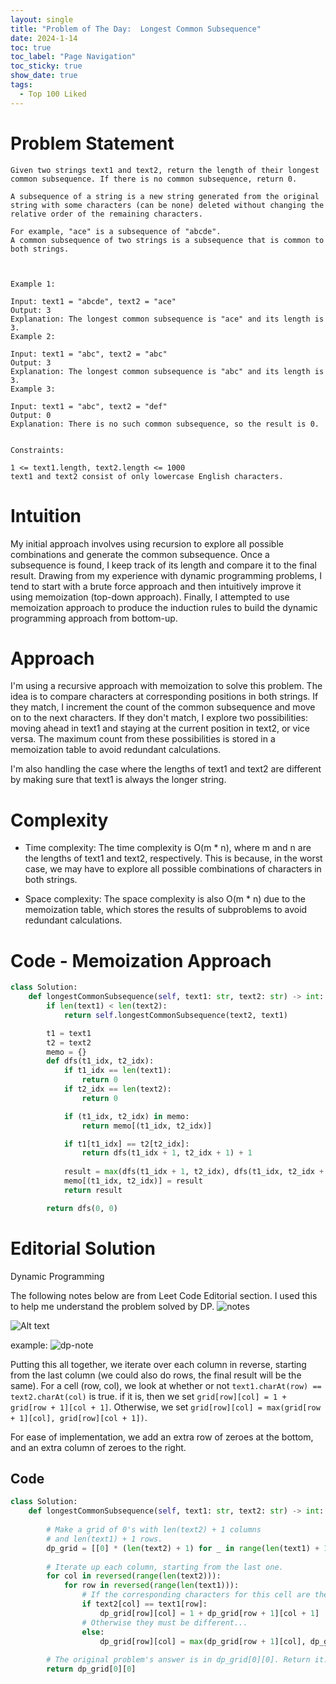 ```yaml
---
layout: single
title: "Problem of The Day:  Longest Common Subsequence"
date: 2024-1-14
toc: true
toc_label: "Page Navigation"
toc_sticky: true
show_date: true
tags:
  - Top 100 Liked
---
```

# Problem Statement
```
Given two strings text1 and text2, return the length of their longest common subsequence. If there is no common subsequence, return 0.

A subsequence of a string is a new string generated from the original string with some characters (can be none) deleted without changing the relative order of the remaining characters.

For example, "ace" is a subsequence of "abcde".
A common subsequence of two strings is a subsequence that is common to both strings.

 

Example 1:

Input: text1 = "abcde", text2 = "ace" 
Output: 3  
Explanation: The longest common subsequence is "ace" and its length is 3.
Example 2:

Input: text1 = "abc", text2 = "abc"
Output: 3
Explanation: The longest common subsequence is "abc" and its length is 3.
Example 3:

Input: text1 = "abc", text2 = "def"
Output: 0
Explanation: There is no such common subsequence, so the result is 0.
 

Constraints:

1 <= text1.length, text2.length <= 1000
text1 and text2 consist of only lowercase English characters.
```

# Intuition
My initial approach involves using recursion to explore all possible combinations and generate the common subsequence. Once a subsequence is found, I keep track of its length and compare it to the final result. Drawing from my experience with dynamic programming problems, I tend to start with a brute force approach and then intuitively improve it using memoization (top-down approach). Finally, I attempted to use memoization approach to produce the induction rules to build the dynamic programming approach from bottom-up.

# Approach
I'm using a recursive approach with memoization to solve this problem. The idea is to compare characters at corresponding positions in both strings. If they match, I increment the count of the common subsequence and move on to the next characters. If they don't match, I explore two possibilities: moving ahead in text1 and staying at the current position in text2, or vice versa. The maximum count from these possibilities is stored in a memoization table to avoid redundant calculations.

I'm also handling the case where the lengths of text1 and text2 are different by making sure that text1 is always the longer string.

# Complexity
- Time complexity:
The time complexity is O(m * n), where m and n are the lengths of text1 and text2, respectively. This is because, in the worst case, we may have to explore all possible combinations of characters in both strings.

- Space complexity:
The space complexity is also O(m * n) due to the memoization table, which stores the results of subproblems to avoid redundant calculations.

# Code - Memoization Approach
```python
class Solution:
    def longestCommonSubsequence(self, text1: str, text2: str) -> int:
        if len(text1) < len(text2):
            return self.longestCommonSubsequence(text2, text1)

        t1 = text1
        t2 = text2
        memo = {}
        def dfs(t1_idx, t2_idx):
            if t1_idx == len(text1):
                return 0
            if t2_idx == len(text2):
                return 0

            if (t1_idx, t2_idx) in memo:
                return memo[(t1_idx, t2_idx)]

            if t1[t1_idx] == t2[t2_idx]:
                return dfs(t1_idx + 1, t2_idx + 1) + 1
            
            result = max(dfs(t1_idx + 1, t2_idx), dfs(t1_idx, t2_idx + 1))
            memo[(t1_idx, t2_idx)] = result
            return result

        return dfs(0, 0)
```

# Editorial Solution
Dynamic Programming

The following notes below are from Leet Code Editorial section. I used this to help me understand the problem solved by DP.
![notes](</assets/images/Screenshot 2024-01-15 at 11.00.10 AM.png>)

![Alt text](<../assets/images/Screenshot 2024-01-15 at 11.02.15 AM.png>)

example:
![dp-note](</assets/images/Screenshot 2024-01-15 at 10.56.02 AM-dp-lcs.png>)

Putting this all together, we iterate over each column in reverse, starting from the last column (we could also do rows, the final result will be the same). For a cell (row, col), we look at whether or not `text1.charAt(row) == text2.charAt(col)` is true. if it is, then we set `grid[row][col] = 1 + grid[row + 1][col + 1]`. Otherwise, we set `grid[row][col] = max(grid[row + 1][col], grid[row][col + 1])`.

For ease of implementation, we add an extra row of zeroes at the bottom, and an extra column of zeroes to the right.

## Code
```python
class Solution:
    def longestCommonSubsequence(self, text1: str, text2: str) -> int:
        
        # Make a grid of 0's with len(text2) + 1 columns 
        # and len(text1) + 1 rows.
        dp_grid = [[0] * (len(text2) + 1) for _ in range(len(text1) + 1)]
        
        # Iterate up each column, starting from the last one.
        for col in reversed(range(len(text2))):
            for row in reversed(range(len(text1))):
                # If the corresponding characters for this cell are the same...
                if text2[col] == text1[row]:
                    dp_grid[row][col] = 1 + dp_grid[row + 1][col + 1]
                # Otherwise they must be different...
                else:
                    dp_grid[row][col] = max(dp_grid[row + 1][col], dp_grid[row][col + 1])
        
        # The original problem's answer is in dp_grid[0][0]. Return it.
        return dp_grid[0][0]
```